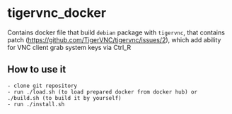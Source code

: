 # tigervnc_docker
Contains docker file that build `debian` package with
`tigervnc`, that contains patch (https://github.com/TigerVNC/tigervnc/issues/2), 
which add ability for VNC client grab system keys via Ctrl_R

## How to use it

	- clone git repository	
	- run ./load.sh (to load prepared docker from docker hub) or ./build.sh	(to build it by yourself)
	- run ./install.sh
